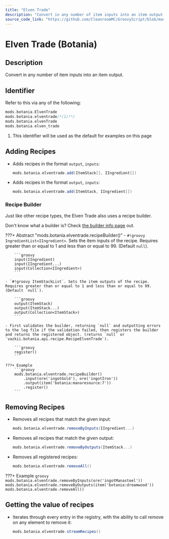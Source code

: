 ```yaml
---
title: "Elven Trade"
description: "Convert in any number of item inputs into an item output."
source_code_link: "https://github.com/CleanroomMC/GroovyScript/blob/master/src/main/java/com/cleanroommc/groovyscript/compat/mods/botania/ElvenTrade.java"
---
```


# Elven Trade (Botania)

## Description

Convert in any number of item inputs into an item output.

## Identifier

Refer to this via any of the following:

```groovy hl_lines="2"
mods.botania.ElvenTrade
mods.botania.elventrade/*(1)!*/
mods.botania.elvenTrade
mods.botania.elven_trade
```

1. This identifier will be used as the default for examples on this page

## Adding Recipes

- Adds recipes in the format `output`, `inputs`:

    ```groovy
    mods.botania.elventrade.add(ItemStack[], IIngredient[])
    ```

- Adds recipes in the format `output`, `inputs`:

    ```groovy
    mods.botania.elventrade.add(ItemStack, IIngredient[])
    ```


### Recipe Builder

Just like other recipe types, the Elven Trade also uses a recipe builder.

Don't know what a builder is? Check [the builder info page](../../../groovy/builder.md) out.

???+ Abstract "mods.botania.elventrade.recipeBuilder()"
    - `#!groovy IngredientList<IIngredient>`. Sets the item inputs of the recipe. Requires greater than or equal to 1 and less than or equal to 99. (Default `null`).

        ```groovy
        input(IIngredient)
        input(IIngredient...)
        input(Collection<IIngredient>)
        ```

    - `#!groovy ItemStackList`. Sets the item outputs of the recipe. Requires greater than or equal to 1 and less than or equal to 99. (Default `null`).

        ```groovy
        output(ItemStack)
        output(ItemStack...)
        output(Collection<ItemStack>)
        ```

    - First validates the builder, returning `null` and outputting errors to the log file if the validation failed, then registers the builder and returns the registered object. (returns `null` or `vazkii.botania.api.recipe.RecipeElvenTrade`).

        ```groovy
        register()
        ```

    ???+ Example
        ```groovy
        mods.botania.elventrade.recipeBuilder()
            .input(ore('ingotGold'), ore('ingotIron'))
            .output(item('botania:manaresource:7'))
            .register()
        ```



## Removing Recipes

- Removes all recipes that match the given input:

    ```groovy
    mods.botania.elventrade.removeByInputs(IIngredient...)
    ```

- Removes all recipes that match the given output:

    ```groovy
    mods.botania.elventrade.removeByOutputs(ItemStack...)
    ```

- Removes all registered recipes:

    ```groovy
    mods.botania.elventrade.removeAll()
    ```

???+ Example
    ```groovy
    mods.botania.elventrade.removeByInputs(ore('ingotManasteel'))
    mods.botania.elventrade.removeByOutputs(item('botania:dreamwood'))
    mods.botania.elventrade.removeAll()
    ```

## Getting the value of recipes

- Iterates through every entry in the registry, with the ability to call remove on any element to remove it:

    ```groovy
    mods.botania.elventrade.streamRecipes()
    ```
